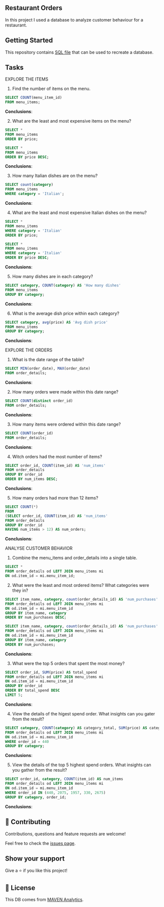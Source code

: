 ## Restaurant Orders

In this project I used a database to analyze customer behaviour for a restaurant.

## Getting Started

This repository contains [SQL file](https://github.com/MagdalenaMW/MySQL-Project_Restaurant-Orders-/blob/main/create_restaurant_db.sql) that can be used to recreate a database.

## Tasks
EXPLORE THE ITEMS

1) Find the number of items on the menu.
``` sql
SELECT COUNT(menu_item_id)
FROM menu_items;
```
**Conclusions**:

2) What are the least and most expensive items on the menu?
```sql
SELECT * 
FROM menu_items
ORDER BY price;
```
```sql
SELECT * 
FROM menu_items
ORDER BY price DESC;
```
**Conclusions**:

3) How many Italian dishes are on the menu?
```sql
SELECT count(category) 
FROM menu_items
WHERE category = 'Italian';
```
**Conclusions**:

4) What are the least and most expensive Italian dishes on the menu?
```sql
SELECT * 
FROM menu_items
WHERE category = 'Italian'
ORDER BY price;
```
```sql
SELECT * 
FROM menu_items
WHERE category = 'Italian'
ORDER BY price DESC;
```
**Conclusions**:

5) How many dishes are in each category?
```sql
SELECT category, COUNT(category) AS 'How many dishes'
FROM menu_items
GROUP BY category;
```
**Conclusions**:

6) What is the average dish price within each category?
```sql
SELECT category, avg(price) AS 'Avg dish price'
FROM menu_items
GROUP BY category;
```
**Conclusions**:

EXPLORE THE ORDERS

1) What is the date range of the table?
```sql
SELECT MIN(order_date), MAX(order_date)
FROM order_details;
```
**Conclusions**:

2) How many orders were made within this date range?
```sql
SELECT COUNT(distinct order_id)
FROM order_details;
```
**Conclusions**:

3) How many items were ordered within this date range?
```sql
SELECT COUNT(order_id)
FROM order_details;
```
**Conclusions**:

4) Witch orders had the most number of items?
```sql
SELECT order_id, COUNT(item_id) AS 'num_items'
FROM order_details
GROUP BY order_id
ORDER BY num_items DESC;
```
**Conclusions**:

5) How many orders had more than 12 items?
```sql
SELECT COUNT(*)
FROM
(SELECT order_id, COUNT(item_id) AS 'num_items'
FROM order_details
GROUP BY order_id 
HAVING num_items > 12) AS num_orders;
```
**Conclusions**:

ANALYSE CUSTOMER BEHAVIOR
1) Combine the menu_items and order_details into a single table.
``` sql
SELECT *
FROM order_details od LEFT JOIN menu_items mi
ON od.item_id = mi.menu_item_id;
```
2) What were the least and most ordered items? What categories were they in?
``` sql
SELECT item_name, category, count(order_details_id) AS 'num_purchases'
FROM order_details od LEFT JOIN menu_items mi
ON od.item_id = mi.menu_item_id
GROUP BY item_name, category
ORDER BY num_purchases DESC;
```
``` sql
SELECT item_name, category, count(order_details_id) AS 'num_purchases'
FROM order_details od LEFT JOIN menu_items mi
ON od.item_id = mi.menu_item_id
GROUP BY item_name, category
ORDER BY num_purchases;
```
**Conclusions**:

3) What were the top 5 orders that spent the most money?
``` sql
SELECT order_id, SUM(price) AS total_spend
FROM order_details od LEFT JOIN menu_items mi
ON od.item_id = mi.menu_item_id
GROUP BY order_id
ORDER BY total_spend DESC
LIMIT 5;
```
**Conclusions**:

4) View the details of the higest spend order. What insights can you gater from the result?
``` sql
SELECT category, COUNT(category) AS category_total, SUM(price) AS category_spend
FROM order_details od LEFT JOIN menu_items mi
ON od.item_id = mi.menu_item_id
WHERE order_id = 440
GROUP BY category;
```
**Conclusions**:

5) View the details of the top 5 highest spend orders. What insights can you gather from the result?
``` sql
SELECT order_id, category, COUNT(item_id) AS num_items
FROM order_details od LEFT JOIN menu_items mi
ON od.item_id = mi.menu_item_id
WHERE order_id IN (440, 2075, 1957, 330, 2675)
GROUP BY category, order_id;
```
**Conclusions**:


## 🤝 Contributing

Contributions, questions and feature requests are welcome!

Feel free to check the [issues page](https://github.com/MagdalenaMW/MySQL-Project_Restaurant-Orders-/issues).

## Show your support

Give a ⭐️ if you like this project!

## 📝 License
This DB comes from [MAVEN Analytics](https://mavenanalytics.io/data-playground?pageSize=10). 
